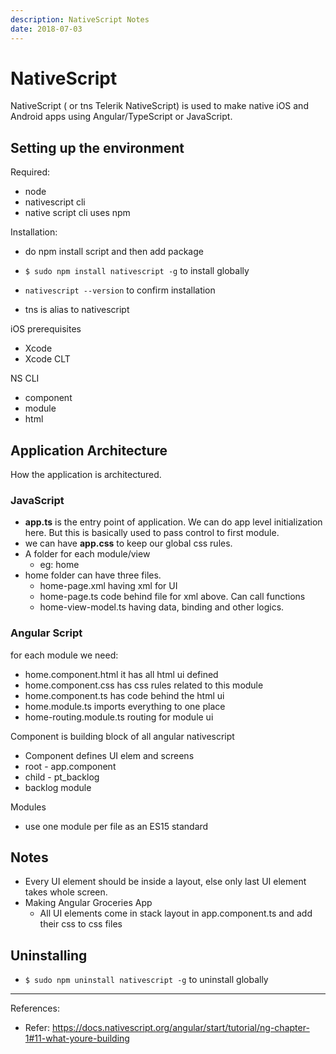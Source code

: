 ```yaml
---
description: NativeScript Notes
date: 2018-07-03
---
```


# NativeScript

NativeScript ( or tns Telerik NativeScript) is used to make native iOS and Android apps using Angular/TypeScript or JavaScript.

## Setting up the environment

Required:

- node
- nativescript cli
- native script cli uses npm

Installation:

- do npm install script and then add package

- `$ sudo npm install nativescript -g` to install globally
- `nativescript --version` to confirm installation
- tns is alias to nativescript

iOS prerequisites

- Xcode
- Xcode CLT

NS CLI

- component
- module
- html

## Application Architecture

How the application is architectured.

### JavaScript

- **app.ts** is the entry point of application. We can do app level initialization here. But this is basically used to pass control to first module.
- we can have **app.css** to keep our global css rules.
- A folder for each module/view
  - eg: home
- home folder can have three files.
  - home-page.xml having xml for UI
  - home-page.ts code behind file for xml above. Can call functions
  - home-view-model.ts having data, binding and other logics.

### Angular Script

for each module we need:

- home.component.html it has all html ui defined
- home.component.css has css rules related to this module
- home.component.ts has code behind the html ui
- home.module.ts imports everything to one place
- home-routing.module.ts routing for module ui

Component is building block of all angular nativescript

- Component defines UI elem and screens
- root - app.component
- child - pt_backlog
- backlog module

Modules

- use one module per file as an ES15 standard


## Notes

- Every UI element should be inside a layout, else only last UI element takes whole screen.
- Making Angular Groceries App
  - All UI elements come in stack layout in app.component.ts and add their css to css files

## Uninstalling

- `$ sudo npm uninstall nativescript -g` to uninstall globally

---

References:

- Refer: <https://docs.nativescript.org/angular/start/tutorial/ng-chapter-1#11-what-youre-building>
